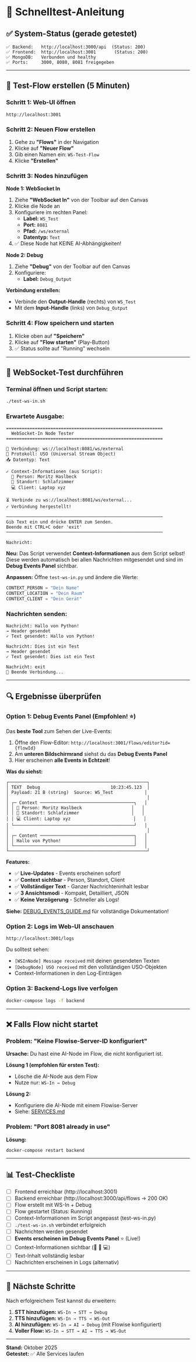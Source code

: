 # 🚀 Schnelltest-Anleitung

## ✅ System-Status (gerade getestet)

```
✅ Backend:   http://localhost:3000/api  (Status: 200)
✅ Frontend:  http://localhost:3001       (Status: 200)
✅ MongoDB:   Verbunden und healthy
✅ Ports:     3000, 8080, 8081 freigegeben
```

---

## 📝 Test-Flow erstellen (5 Minuten)

### Schritt 1: Web-UI öffnen
```
http://localhost:3001
```

### Schritt 2: Neuen Flow erstellen
1. Gehe zu **"Flows"** in der Navigation
2. Klicke auf **"Neuer Flow"**
3. Gib einen Namen ein: `WS-Test-Flow`
4. Klicke **"Erstellen"**

### Schritt 3: Nodes hinzufügen

**Node 1: WebSocket In**
1. Ziehe **"WebSocket In"** von der Toolbar auf den Canvas
2. Klicke die Node an
3. Konfiguriere im rechten Panel:
   - **Label:** `WS_Test`
   - **Port:** `8081`
   - **Pfad:** `/ws/external`
   - **Datentyp:** `Text`
4. ✅ Diese Node hat KEINE AI-Abhängigkeiten!

**Node 2: Debug**
1. Ziehe **"Debug"** von der Toolbar auf den Canvas
2. Konfiguriere:
   - **Label:** `Debug_Output`

**Verbindung erstellen:**
- Verbinde den **Output-Handle** (rechts) von `WS_Test`
- Mit dem **Input-Handle** (links) von `Debug_Output`

### Schritt 4: Flow speichern und starten
1. Klicke oben auf **"Speichern"**
2. Klicke auf **"Flow starten"** (Play-Button)
3. ✅ Status sollte auf "Running" wechseln

---

## 🧪 WebSocket-Test durchführen

### Terminal öffnen und Script starten:
```bash
./test-ws-in.sh
```

### Erwartete Ausgabe:
```
============================================================
  WebSocket-In Node Tester
============================================================

📡 Verbindung: ws://localhost:8081/ws/external
📝 Protokoll: USO (Universal Stream Object)
📤 Datentyp: Text

✓ Context-Informationen (aus Script):
  👤 Person: Moritz Haslbeck
  📍 Standort: Schlafzimmer
  💻 Client: Laptop xyz

⏳ Verbinde zu ws://localhost:8081/ws/external...
✓ Verbindung hergestellt!

────────────────────────────────────────────────────────────
Gib Text ein und drücke ENTER zum Senden.
Beende mit CTRL+C oder 'exit'
────────────────────────────────────────────────────────────

Nachricht: 
```

**Neu:** Das Script verwendet **Context-Informationen** aus dem Script selbst!
Diese werden automatisch bei allen Nachrichten mitgesendet und sind im **Debug Events Panel** sichtbar.

**Anpassen:** Öffne `test-ws-in.py` und ändere die Werte:
```python
CONTEXT_PERSON = "Dein Name"
CONTEXT_LOCATION = "Dein Raum"
CONTEXT_CLIENT = "Dein Gerät"
```

### Nachrichten senden:
```
Nachricht: Hallo von Python!
→ Header gesendet
✓ Text gesendet: Hallo von Python!

Nachricht: Dies ist ein Test
→ Header gesendet
✓ Text gesendet: Dies ist ein Test

Nachricht: exit
👋 Beende Verbindung...
```

---

## 🔍 Ergebnisse überprüfen

### Option 1: Debug Events Panel (Empfohlen! ⭐)

Das **beste Tool** zum Sehen der Live-Events:

1. Öffne den Flow-Editor: `http://localhost:3001/flows/editor?id={flowId}`
2. Am **unteren Bildschirmrand** siehst du das **Debug Events Panel**
3. Hier erscheinen **alle Events in Echtzeit**!

**Was du siehst:**
```
┌─────────────────────────────────────────────────────┐
│ TEXT  Debug                           10:23:45.123  │
│ Payload: 21 B (string)  Source: WS_Test            │
│                                                     │
│ ┌─ Context ────────────────────────────────────┐   │
│ │ 👤 Person: Moritz Haslbeck                   │   │
│ │ 📍 Standort: Schlafzimmer                    │   │
│ │ 💻 Client: Laptop xyz                        │   │
│ └──────────────────────────────────────────────┘   │
│                                                     │
│ ┌─ Content ────────────────────────────────────┐   │
│ │ Hallo von Python!                            │   │
│ └──────────────────────────────────────────────┘   │
└─────────────────────────────────────────────────────┘
```

**Features:**
- ✅ **Live-Updates** - Events erscheinen sofort!
- ✅ **Context sichtbar** - Person, Standort, Client
- ✅ **Vollständiger Text** - Ganzer Nachrichteninhalt lesbar
- ✅ **3 Ansichtsmodi** - Kompakt, Detailliert, JSON
- ✅ **Keine Verzögerung** - Schneller als Logs!

**Siehe:** [DEBUG_EVENTS_GUIDE.md](DEBUG_EVENTS_GUIDE.md) für vollständige Dokumentation!

### Option 2: Logs im Web-UI anschauen
```
http://localhost:3001/logs
```

Du solltest sehen:
- `[WSInNode] Message received` mit deinen gesendeten Texten
- `[DebugNode] USO received` mit den vollständigen USO-Objekten
- Context-Informationen in den Log-Einträgen

### Option 3: Backend-Logs live verfolgen
```bash
docker-compose logs -f backend
```

---

## ❌ Falls Flow nicht startet

### Problem: "Keine Flowise-Server-ID konfiguriert"
**Ursache:** Du hast eine AI-Node im Flow, die nicht konfiguriert ist.

**Lösung 1 (empfohlen für ersten Test):**
- Lösche die AI-Node aus dem Flow
- Nutze nur: `WS-In → Debug`

**Lösung 2:**
- Konfiguriere die AI-Node mit einem Flowise-Server
- Siehe: [SERVICES.md](./SERVICES.md#flowise-ai-flow-engine)

### Problem: "Port 8081 already in use"
**Lösung:**
```bash
docker-compose restart backend
```

---

## 📊 Test-Checkliste

- [ ] Frontend erreichbar (http://localhost:3001)
- [ ] Backend erreichbar (http://localhost:3000/api/flows → 200 OK)
- [ ] Flow erstellt mit WS-In + Debug
- [ ] Flow gestartet (Status: Running)
- [ ] Context-Informationen im Script angepasst (test-ws-in.py)
- [ ] `./test-ws-in.sh` verbindet erfolgreich
- [ ] Nachrichten werden gesendet
- [ ] **Events erscheinen im Debug Events Panel** ⭐ (Live!)
- [ ] Context-Informationen sichtbar (👤 📍 💻)
- [ ] Text-Inhalt vollständig lesbar
- [ ] Nachrichten erscheinen in Logs (alternativ)

---

## 🎯 Nächste Schritte

Nach erfolgreichem Test kannst du erweitern:

1. **STT hinzufügen:** `WS-In → STT → Debug`
2. **TTS hinzufügen:** `WS-In → TTS → WS-Out`
3. **AI hinzufügen:** `WS-In → AI → Debug` (mit Flowise konfiguriert)
4. **Voller Flow:** `WS-In → STT → AI → TTS → WS-Out`

---

**Stand:** Oktober 2025  
**Getestet:** ✅ Alle Services laufen

